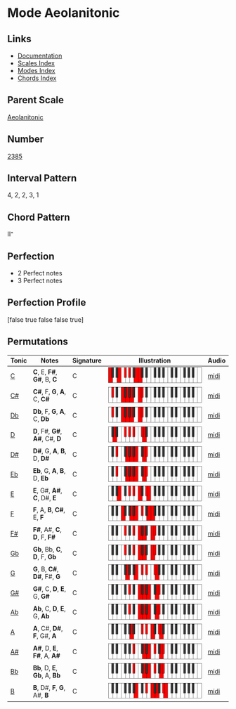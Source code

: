 # Mode Aeolanitonic

## Links

- [Documentation](index.md)
- [Scales Index](Scales.md)
- [Modes Index](Modes.md)
- [Chords Index](Chords.md)

## Parent Scale

[Aeolanitonic](ScaleAeolanitonic.md)

## Number

[2385](https://ianring.com/musictheory/scales/2385)

## Interval Pattern

4, 2, 2, 3, 1

## Chord Pattern

II⁺

## Perfection

- 2 Perfect notes
- 3 Perfect notes

## Perfection Profile

[false true false false true]

## Permutations

| Tonic | Notes | Signature | Illustration | Audio |
|-------|-------|-----------|--------------|-------|
| [C](ModeCNaturalAeolanitonic.md) | **C**, E, **F#**, **G#**, B, **C** | C | ![CNaturalAeolanitonic](ModeCNaturalAeolanitonic.png) | [midi](https://github.com/edipermadi/music/blob/main/docs/ModeCNaturalAeolanitonic.mid?raw=true) |
| [C#](ModeCSharpAeolanitonic.md) | **C#**, F, **G**, **A**, C, **C#** | C | ![CSharpAeolanitonic](ModeCSharpAeolanitonic.png) | [midi](https://github.com/edipermadi/music/blob/main/docs/ModeCSharpAeolanitonic.mid?raw=true) |
| [Db](ModeDFlatAeolanitonic.md) | **Db**, F, **G**, **A**, C, **Db** | C | ![DFlatAeolanitonic](ModeDFlatAeolanitonic.png) | [midi](https://github.com/edipermadi/music/blob/main/docs/ModeDFlatAeolanitonic.mid?raw=true) |
| [D](ModeDNaturalAeolanitonic.md) | **D**, F#, **G#**, **A#**, C#, **D** | C | ![DNaturalAeolanitonic](ModeDNaturalAeolanitonic.png) | [midi](https://github.com/edipermadi/music/blob/main/docs/ModeDNaturalAeolanitonic.mid?raw=true) |
| [D#](ModeDSharpAeolanitonic.md) | **D#**, G, **A**, **B**, D, **D#** | C | ![DSharpAeolanitonic](ModeDSharpAeolanitonic.png) | [midi](https://github.com/edipermadi/music/blob/main/docs/ModeDSharpAeolanitonic.mid?raw=true) |
| [Eb](ModeEFlatAeolanitonic.md) | **Eb**, G, **A**, **B**, D, **Eb** | C | ![EFlatAeolanitonic](ModeEFlatAeolanitonic.png) | [midi](https://github.com/edipermadi/music/blob/main/docs/ModeEFlatAeolanitonic.mid?raw=true) |
| [E](ModeENaturalAeolanitonic.md) | **E**, G#, **A#**, **C**, D#, **E** | C | ![ENaturalAeolanitonic](ModeENaturalAeolanitonic.png) | [midi](https://github.com/edipermadi/music/blob/main/docs/ModeENaturalAeolanitonic.mid?raw=true) |
| [F](ModeFNaturalAeolanitonic.md) | **F**, A, **B**, **C#**, E, **F** | C | ![FNaturalAeolanitonic](ModeFNaturalAeolanitonic.png) | [midi](https://github.com/edipermadi/music/blob/main/docs/ModeFNaturalAeolanitonic.mid?raw=true) |
| [F#](ModeFSharpAeolanitonic.md) | **F#**, A#, **C**, **D**, F, **F#** | C | ![FSharpAeolanitonic](ModeFSharpAeolanitonic.png) | [midi](https://github.com/edipermadi/music/blob/main/docs/ModeFSharpAeolanitonic.mid?raw=true) |
| [Gb](ModeGFlatAeolanitonic.md) | **Gb**, Bb, **C**, **D**, F, **Gb** | C | ![GFlatAeolanitonic](ModeGFlatAeolanitonic.png) | [midi](https://github.com/edipermadi/music/blob/main/docs/ModeGFlatAeolanitonic.mid?raw=true) |
| [G](ModeGNaturalAeolanitonic.md) | **G**, B, **C#**, **D#**, F#, **G** | C | ![GNaturalAeolanitonic](ModeGNaturalAeolanitonic.png) | [midi](https://github.com/edipermadi/music/blob/main/docs/ModeGNaturalAeolanitonic.mid?raw=true) |
| [G#](ModeGSharpAeolanitonic.md) | **G#**, C, **D**, **E**, G, **G#** | C | ![GSharpAeolanitonic](ModeGSharpAeolanitonic.png) | [midi](https://github.com/edipermadi/music/blob/main/docs/ModeGSharpAeolanitonic.mid?raw=true) |
| [Ab](ModeAFlatAeolanitonic.md) | **Ab**, C, **D**, **E**, G, **Ab** | C | ![AFlatAeolanitonic](ModeAFlatAeolanitonic.png) | [midi](https://github.com/edipermadi/music/blob/main/docs/ModeAFlatAeolanitonic.mid?raw=true) |
| [A](ModeANaturalAeolanitonic.md) | **A**, C#, **D#**, **F**, G#, **A** | C | ![ANaturalAeolanitonic](ModeANaturalAeolanitonic.png) | [midi](https://github.com/edipermadi/music/blob/main/docs/ModeANaturalAeolanitonic.mid?raw=true) |
| [A#](ModeASharpAeolanitonic.md) | **A#**, D, **E**, **F#**, A, **A#** | C | ![ASharpAeolanitonic](ModeASharpAeolanitonic.png) | [midi](https://github.com/edipermadi/music/blob/main/docs/ModeASharpAeolanitonic.mid?raw=true) |
| [Bb](ModeBFlatAeolanitonic.md) | **Bb**, D, **E**, **Gb**, A, **Bb** | C | ![BFlatAeolanitonic](ModeBFlatAeolanitonic.png) | [midi](https://github.com/edipermadi/music/blob/main/docs/ModeBFlatAeolanitonic.mid?raw=true) |
| [B](ModeBNaturalAeolanitonic.md) | **B**, D#, **F**, **G**, A#, **B** | C | ![BNaturalAeolanitonic](ModeBNaturalAeolanitonic.png) | [midi](https://github.com/edipermadi/music/blob/main/docs/ModeBNaturalAeolanitonic.mid?raw=true) |

